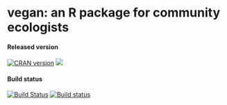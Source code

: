 # vegan: an R package for community ecologists

#### Released version
[![CRAN version](http://www.r-pkg.org/badges/version/vegan)](http://cran.rstudio.com/web/packages/vegan/index.html) [![](http://cranlogs.r-pkg.org/badges/grand-total/vegan)](http://cran.rstudio.com/web/packages/vegan/index.html)

#### Build status
[![Build Status](https://travis-ci.org/gavinsimpson/vegan.svg?branch=master)](https://travis-ci.org/gavinsimpson/vegan)  [![Build status](https://ci.appveyor.com/api/projects/status/hc8dbxrim2nj3c1i/branch/master)](https://ci.appveyor.com/project/gavinsimpson/vegan/branch/master)

